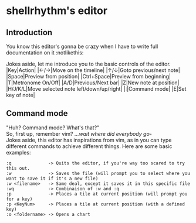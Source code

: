 # shellrhythm's editor

## Introduction

You know this editor's gonna be crazy when I have to write full documentation on it :notlikethis:

Jokes aside, let me introduce you to the basic controls of the editor.
|Key|Action|
|←/→|Move on the timeline|
|↑/↓|Goto previous/next note|
|Space|Preview from position|
|Ctrl+Space|Preview from beginning|
|T|Metronome On/Off|
|A/D|Previous/Next bar|
|Z|New note at position|
|H/J/K/L|Move selected note left/down/up/right|
|:|Command mode|
|E|Set key of note|

## Command mode

"Huh? Command mode? What's that?" <br>
So, first up, remember vim? *...wait where did everybody go-*<br>
Jokes aside, this editor has inspirations from vim, as in you can type different commands to achieve different things. Here are some basic examples:

```
:q              -> Quits the editor, if you're way too scared to try this out.
:w              -> Saves the file (will prompt you to select where you want to save it if it's a new file)
:w <filename>   -> Same deal, except it saves it in this specific file
:wq             -> Combinaison of :w and :q
:p              -> Places a tile at current position (will prompt you for a key)
:p <KeyNum>     -> Places a tile at current position (with a defined key)
:o <foldername> -> Opens a chart
```